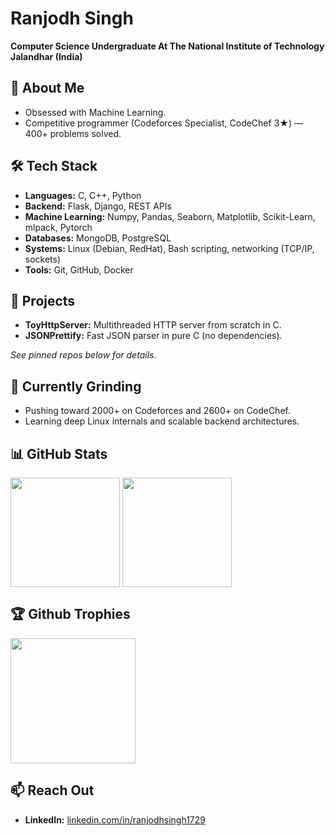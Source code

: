 # Ranjodh Singh
**Computer Science Undergraduate At The National Institute of Technology Jalandhar (India)**


## 🚀 About Me
- Obsessed with Machine Learning.
- Competitive programmer (Codeforces Specialist, CodeChef 3★) — 400+ problems solved.


## 🛠 Tech Stack
- **Languages:** C, C++, Python
- **Backend:** Flask, Django, REST APIs
- **Machine Learning:** Numpy, Pandas, Seaborn, Matplotlib, Scikit-Learn, mlpack, Pytorch
- **Databases:** MongoDB, PostgreSQL
- **Systems:** Linux (Debian, RedHat), Bash scripting, networking (TCP/IP, sockets)
- **Tools:** Git, GitHub, Docker


## 🧩 Projects
- **ToyHttpServer:** Multithreaded HTTP server from scratch in C.
- **JSONPrettify:** Fast JSON parser in pure C (no dependencies).

*See pinned repos below for details.*


## 🎯 Currently Grinding
- Pushing toward 2000+ on Codeforces and 2600+ on CodeChef.
- Learning deep Linux internals and scalable backend architectures.


## 📊 GitHub Stats
<span><img height=175 align="center" src="https://github-readme-stats.vercel.app/api?username=ranjodhsingh1729&show_icons=true&include_all_commits=true&count_private=true" /></span>
<span><img height=175 align="center" src="https://github-readme-stats.vercel.app/api/top-langs?username=ranjodhsingh1729&include_all_commits=true&count_private=true&layout=compact" /></span>


## 🏆 Github Trophies
<span><img height=200 align="center" src="https://github-profile-trophy.vercel.app/?username=ranjodhsingh1729" /></span>


## 📫 Reach Out
- **LinkedIn:** [linkedin.com/in/ranjodhsingh1729](https://linkedin.com/in/ranjodhsingh1729)
